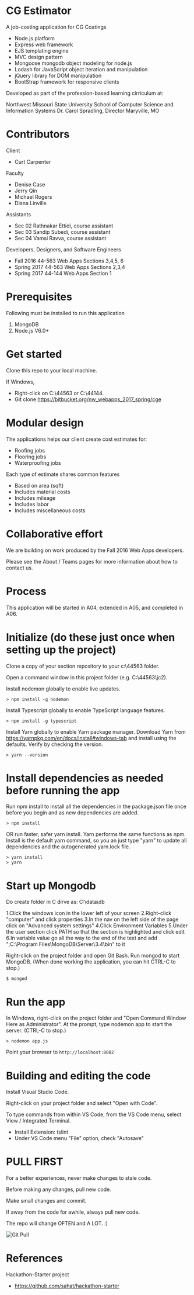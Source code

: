 # CG Estimator

A job-costing application for CG Coatings 

- Node.js platform
- Express web framework
- EJS templating engine
- MVC design pattern
- Mongoose mongodb object modeling for node.js
- Lodash for JavaScript object iteration and manipulation 
- jQuery library for DOM manipulation
- BootStrap framework for responsive clients

Developed as part of the profession-based learning cirriculum at:

Northwest Missouri State University 
School of Computer Science and Information Systems
Dr. Carol Spradling, Director
Maryville, MO

# Contributors

Client

- Curt Carpenter

Faculty

- Denise Case
- Jerry Qin
- Michael Rogers
- Diana Linville

Assistants

- Sec 02 Rathnakar Ettidi, course assistant
- Sec 03 Sandip Subedi, course assistant
- Sec 04 Vamsi Ravva, course assistant

Developers, Designers, and Software Engineers

- Fall 2016 44-563 Web Apps Sections 3,4,5, 6
- Spring 2017 44-563 Web Apps Sections 2,3,4
- Spring 2017 44-144 Web Apps Section 1


# Prerequisites

Following must be installed to run this application

1. MongoDB
2. Node.js V6.0+

# Get started

Clone this repo to your local machine. 

If Windows, 

- Right-click on C:\44563 or C:\44144.
- Git clone https://bitbucket.org/nw_webapps_2017_spring/cge 


# Modular design 

The applications helps our client create cost estimates for:

- Roofing jobs
- Flooring jobs
- Waterproofing jobs

Each type of estimate shares common features

- Based on area (sqft)
- Includes material costs
- Includes mileage
- Includes labor
- Includes miscellaneous costs

# Collaborative effort

We are building on work produced by the Fall 2016 Web Apps developers.

Please see the About / Teams pages for more information about how to contact us. 

# Process

This application will be started in A04, extended in A05, and completed in A06.

# Initialize (do these just once when setting up the project)

Clone a copy of your section repository to your c:\44563 folder.

Open a command window in this project folder (e.g. C:\44563\jc2).

Install nodemon globally to enable live updates.

```
> npm install -g nodemon
```

Install Typescript globally to enable TypeScript language features.

```
> npm install -g typescript
```

Install Yarn globally to enable Yarn package manager. Download Yarn from 
https://yarnpkg.com/en/docs/install#windows-tab and install using the defaults.
Verify by checking the version.

```
> yarn --version
```

# Install dependencies as needed before running the app

Run npm install to install all the dependencies in the package.json file 
once before you begin and as new dependencies are added.

```
> npm install
```

OR run faster, safer yarn install. Yarn performs the same functions as npm. Install is the default yarn command, so you an just type "yarn" to update all dependencies and the autogenerated yarn.lock file.

```
> yarn install
> yarn 
```

# Start up Mongodb

Do create folder in C dirve as: C:\data\db

1.Click the windows icon in the lower left of your screen
2.Right-click "computer" and click properties
3.In the nav on the left side of the page click on "Advanced system settings"
4.Click Environment Variables
5.Under the user section click PATH so that the section is highlighted and click edit
6.In variable value go all the way to the end of the text and add ";C:\Program Files\MongoDB\Server\3.4\bin" to it

Right-click on the project folder and open Git Bash. Run mongod to start MongoDB.  (When done working the application, you can hit CTRL-C to stop.)

```
$ mongod 
```

# Run the app

In Windows, right-click on the project folder and "Open Command Window Here as Administrator". At the prompt, type nodemon app to start the server.  (CTRL-C to stop.)

```
> nodemon app.js
```

Point your browser to `http://localhost:8082` 

# Building and editing the code

Install Visual Studio Code.

Right-click on your project folder and select "Open with Code".

To type commands from within VS Code, from the VS Code menu, select View / Integrated Terminal.

- Install Extension: tslint
- Under VS Code menu "File" option, check "Autosave"

# PULL FIRST 

For a better experiences, never make changes to stale code.

Before making any changes, pull new code. 

Make small changes and commit. 

If away from the code for awhile, always pull new code. 

The repo will change OFTEN and A LOT. :) 

![Git Pull](http://sd.keepcalm-o-matic.co.uk/i/keep-calm-and-git-pull-11.png)

# References

Hackathon-Starter project

- https://github.com/sahat/hackathon-starter
